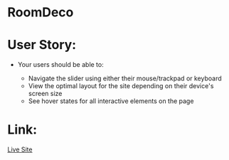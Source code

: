 # RoomDeco
# User Story:
  - Your users should be able to:
  
    - Navigate the slider using either their mouse/trackpad or keyboard
    - View the optimal layout for the site depending on their device's screen size
    - See hover states for all interactive elements on the page

# Link:
  [Live Site](https://ifaroomfurniture.netlify.app/)
